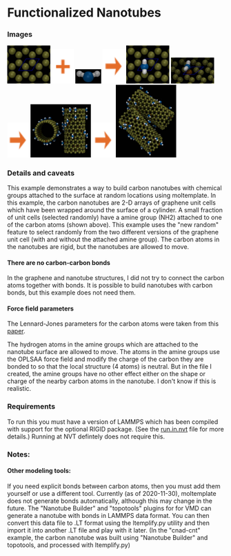 Functionalized Nanotubes
=============================

### Images

<img src="images/graphene_unit_cell.jpg" width=100> <img src="images/plus.svg" height=80> <img src="images/nh2_bbk_occ.jpg" width=60> <img src="images/rightarrow.svg" height=80> <img src="images/graphene_NH2_unit_cell.jpg" width=100> <img src="images/graphene_NH2_unit_cell_view2.jpg" width=100> <img src="images/rightarrow.svg" height=80> <img src="images/nanotubes_t=0_bbk.jpg" width=140> <img src="images/rightarrow.svg" height=80> <img src="images/nanotubes_t=100000_bbk.jpg" width=140>


### Details and caveats

This example demonstrates a way to build carbon nanotubes with chemical groups attached to the surface at random locations using moltemplate.  In this example, the carbon nanotubes are 2-D arrays of graphene unit cells which have been wrapped around the surface of a cylinder.  A small fraction of unit cells (selected randomly) have a amine group (NH2) attached to one of the carbon atoms (shown above).  This example uses the "new random" feature to select randomly from the two different versions of the graphene unit cell (with and without the attached amine group).  The carbon atoms in the nanotubes are rigid, but the nanotubes are allowed to move.


#### There are no carbon-carbon bonds

In the graphene and nanotube structures, I did not try to connect the carbon atoms together with bonds.  It is possible to build nanotubes with carbon bonds, but this example does not need them.


#### Force field parameters

The Lennard-Jones parameters for the carbon atoms were taken from this [paper](https://doi.org/10.1016/S0009-2614(01)01127-7).

The hydrogen atoms in the amine groups which are attached to the nanotube surface are allowed to move.  The atoms in the amine groups use the OPLSAA force field and modify the charge of the carbon they are bonded to so that the local structure (4 atoms) is neutral.  But in the file I created, the amine groups have no other effect either on the shape or charge of the nearby carbon atoms in the nanotube.  I don't know if this is realistic.


### Requirements

To run this you must have a version of LAMMPS which has been compiled with support for the optional RIGID package. (See the [run.in.nvt](run.in.nvt) file for more details.)  Running at NVT defintely does not require this.

### Notes:

#### Other modeling tools:
If you need explicit bonds between carbon atoms, then you must add them yourself or use a different tool.  Currently (as of 2020-11-30), moltemplate does not generate bonds automatically, although this may change in the future.  The "Nanotube Builder" and "topotools" plugins for for VMD can generate a nanotube with bonds in LAMMPS data format.  You can then convert this data file to .LT format using the ltemplify.py utility and then import it into another .LT file and play with it later.  (In the "cnad-cnt" example, the carbon nanotube was built using "Nanotube Builder" and topotools, and processed with ltemplify.py)
